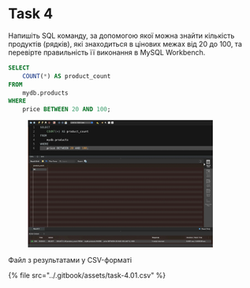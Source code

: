 # Task 4

Напишіть SQL команду, за допомогою якої можна знайти кількість продуктів (рядків), які знаходиться в цінових межах від 20 до 100, та перевірте правильність її виконання в MySQL Workbench.

```sql
SELECT 
    COUNT(*) AS product_count
FROM
    mydb.products
WHERE
    price BETWEEN 20 AND 100;
```

<figure><img src="../.gitbook/assets/task-4.01.webp" alt="" width="375"><figcaption></figcaption></figure>

Файл з результатами у CSV-форматі

{% file src="../.gitbook/assets/task-4.01.csv" %}
